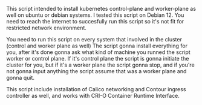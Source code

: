 This script intended to install kubernetes control-plane and worker-plane as well on ubuntu or debian systems.
I tested this script on Debian 12. You need to reach the internet to succesfully run this script so it's not fit for restricted network environment.

You need to run this script on every system that involved in the cluster (control and worker plane as well)
The script gonna install everything for you, after it's done gonna ask what kind of machine you runned the script worker or control plane.
If it's control plane the script is gonna initiate the cluster for you, but if it's a worker plane the script gonna stop, and if you're not gonna input anything the script assume that was a worker plane and gonna quit.

This script include installation of Calico networking and Contour ingress controller as well, and works with CRI-O Container Runtime Interface.
